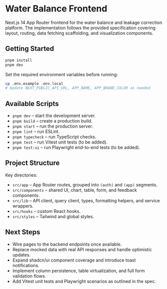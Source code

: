 # Water Balance Frontend

Next.js 14 App Router frontend for the water balance and leakage correction platform. The implementation follows the provided specification covering layout, routing, data fetching scaffolding, and visualization components.

## Getting Started

```bash
pnpm install
pnpm dev
```

Set the required environment variables before running:

```bash
cp .env.example .env.local
# Update NEXT_PUBLIC_API_URL, APP_NAME, APP_BRAND_COLOR as needed
```

## Available Scripts

- `pnpm dev` – start the development server.
- `pnpm build` – create a production build.
- `pnpm start` – run the production server.
- `pnpm lint` – run ESLint.
- `pnpm typecheck` – run TypeScript checks.
- `pnpm test` – run Vitest unit tests (to be added).
- `pnpm test:ui` – run Playwright end-to-end tests (to be added).

## Project Structure

Key directories:

- `src/app` – App Router routes, grouped into `(auth)` and `(app)` segments.
- `src/components` – shared UI, chart, table, form, and feedback components.
- `src/lib` – API client, query client, types, formatting helpers, and service wrappers.
- `src/hooks` – custom React hooks.
- `src/styles` – Tailwind and global styles.

## Next Steps

- Wire pages to the backend endpoints once available.
- Replace mocked data with real API responses and handle optimistic updates.
- Expand shadcn/ui component coverage and introduce toast notifications.
- Implement column persistence, table virtualization, and full form validation flows.
- Add Vitest unit tests and Playwright scenarios as outlined in the spec.
